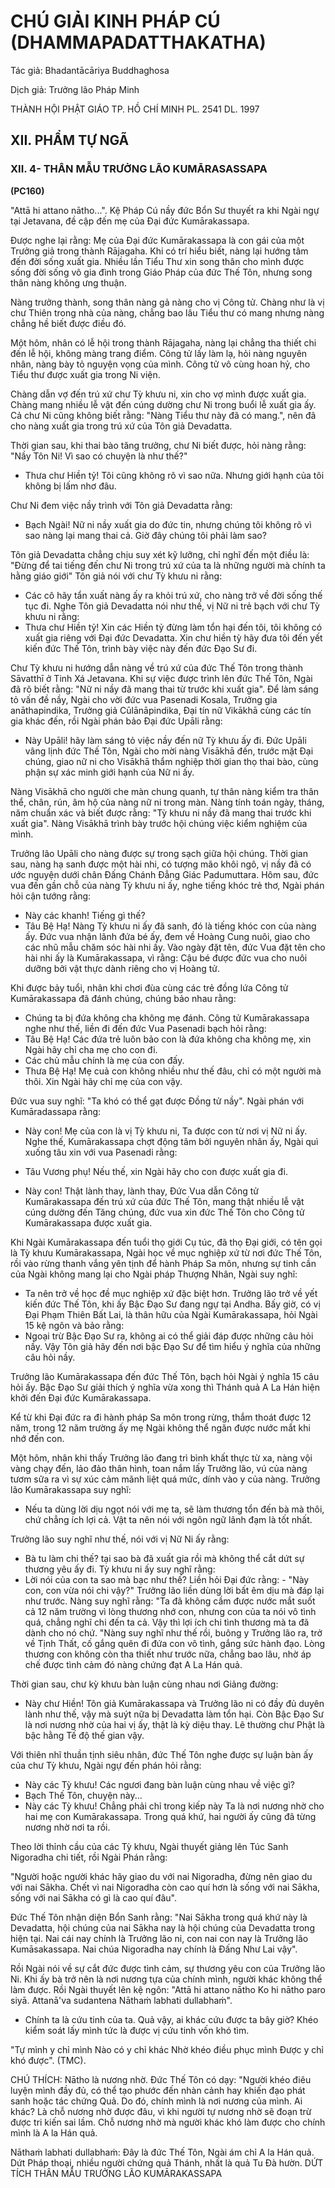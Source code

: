 # CHÚ GIẢI KINH PHÁP CÚ (DHAMMAPADATTHAKATHA)

Tác giả: Bhadantācāriya Buddhaghosa

Dịch giả: Trưởng lão Pháp Minh

THÀNH HỘI PHẬT GIÁO TP. HỒ CHÍ MINH
PL. 2541 DL. 1997

## XII. PHẨM TỰ NGÃ

### XII. 4- THÂN MẪU TRƯỞNG LÃO KUMĀRASASSAPA

**(PC160)**

"Attā hi attano nātho...".
Kệ Pháp Cú nầy đức Bổn Sư thuyết ra khi Ngài ngự tại Jetavana, đề cập đến mẹ của Đại đức
Kumārakassapa.

Được nghe lại rằng: Mẹ của Đại đức Kumārakassapa là con gái của một Trưởng giả trong thành
Rājagaha. Khi có trí hiểu biết, nàng lại hướng tâm đến đời sống xuất gia. Nhiều lần Tiểu Thư xin song thân cho mình được sống đời sống vô gia đình trong Giáo Pháp của đức Thế Tôn, nhưng song thân nàng không ưng thuận.

Nàng trưởng thành, song thân nàng gả nàng cho vị Công tử. Chàng như là vị chư Thiên trong nhà của nàng, chẳng bao lâu Tiểu thư có mang nhưng nàng chẳng hề biết được điều đó.

Một hôm, nhân có lễ hội trong thành Rājagaha, nàng lại chẳng tha thiết chi đến lễ hội, không màng trang điểm. Công tử lấy làm lạ, hỏi nàng nguyên nhân, nàng bày tỏ nguyện vọng của mình.
Công tử vô cùng hoan hỷ, cho Tiểu thư được xuất gia trong Ni viện.

Chàng dẫn vợ đến trú xứ chư Tỳ khưu ni, xin cho vợ mình được xuất gia. Chàng mang nhiều lễ vật đến cúng dường chư Ni trong buổi lễ xuất gia ấy. Cả chư Ni cũng không biết rằng: "Nàng Tiểu thư này đã có mang.", nên đã cho nàng xuất gia trong trú xứ của Tôn giả Devadatta.

Thời gian sau, khi thai bào tăng trưởng, chư Ni biết được, hỏi nàng rằng: "Nầy Tôn Ni! Vì sao có chuyện là như thế?"

- Thưa chư Hiền tỷ! Tôi cũng không rõ vì sao nữa. Nhưng giới hạnh của tôi không bị lấm nhơ đâu.

Chư Ni đem việc nầy trình với Tôn giả Devadatta rằng:

- Bạch Ngài! Nữ ni nầy xuất gia do đức tin, nhưng chúng tôi không rõ vì sao nàng lại mang thai cả. Giờ đây chúng tôi phải làm sao?

Tôn giả Devadatta chẳng chịu suy xét kỹ lưỡng, chỉ nghĩ đến một điều là: "Đừng để tai tiếng đến chư Ni trong trú xứ của ta là những người mà chính ta hằng giáo giới" Tôn giả nói với chư Tỳ khưu ni rằng:

- Các cô hãy tẩn xuất nàng ấy ra khỏi trú xứ, cho nàng trở về đời sống thế tục đi.
  Nghe Tôn giả Devadatta nói như thế, vị Nữ ni trẻ bạch với chư Tỳ khưu ni rằng:
- Thưa chư Hiền tỷ! Xin các Hiền tỷ đừng làm tổn hại đến tôi, tôi không có xuất gia riêng với Đại đức Devadatta. Xin chư hiền tỳ hãy đưa tôi đến yết kiến đức Thế Tôn, trình bày việc này đến đức Đạo Sư đi.

Chư Tỳ khưu ni hướng dẫn nàng về trú xứ của đức Thế Tôn trong thành Sāvatthī ở Tinh Xá
Jetavana. Khi sự việc được trình lên đức Thế Tôn, Ngài đã rõ biết rằng: "Nữ ni nầy đã mang thai từ trước khi xuất gia". Để làm sáng tỏ vấn đề nầy, Ngài cho vời đức vua Pasenadi Kosala, Trưởng gia anāthapindika, Trưởng giả Cūlānāpindika, Đại tín nữ Vikākhā cùng các tín gia khác đến, rồi Ngài phán bảo Đại đức Upāli rằng:

- Này Upāli! hãy làm sáng tỏ việc nầy đến nữ Tỳ khưu ấy đi. Đức Upāli vâng lịnh đức Thế Tôn, Ngài cho mời nàng Visākhā đến, trước mặt Đại chúng, giao nữ ni cho Visākhā thẩm nghiệp thời gian thọ thai bào, cùng phận sự xác minh giới hạnh của Nữ ni ấy.

Nàng Visākhā cho người che màn chung quanh, tự thân nàng kiểm tra thân thể, chân, rún, âm hộ của nàng nữ ni trong màn. Nàng tính toán ngày, tháng, năm chuẩn xác và biết được rằng: "Tỳ khưu ni nầy đã mang thai trước khi xuất gia". Nàng Visākhā trình bày trước hội chúng việc kiểm nghiệm của mình.

Trưởng lão Upāli cho nàng được sự trong sạch giữa hội chúng. Thời gian sau, nàng hạ sanh được một hài nhi, có tượng mão khôi ngô, vị nầy đã có ước nguyện dưới chân Đấng Chánh Đẳng Giác
Padumuttara. Hôm sau, đức vua đến gần chỗ của nàng Tỳ khưu ni ấy, nghe tiếng khóc trẻ thơ, Ngài phán hỏi cận tướng rằng:

- Này các khanh! Tiếng gì thế?
- Tâu Bệ Hạ! Nàng Tỳ khưu ni ấy đã sanh, đó là tiếng khóc con của nàng ấy. Đức vua nhận lãnh đứa bé ấy, đem về Hoàng Cung nuôi, giao cho các nhũ mẫu chăm sóc hài nhi ấy. Vào ngày đặt tên, đức Vua đặt tên cho hài nhi ấy là Kumārakassapa, vì rằng: Cậu bé được đức vua cho nuôi dưỡng bởi vật thực dành riêng cho vị Hoàng tử.

Khi được bảy tuổi, nhân khi chơi đùa cùng các trẻ đồng lứa Công tử
Kumārakassapa đã đánh chúng, chúng bảo nhau rằng:

- Chúng ta bị đứa không cha không mẹ đánh.
  Công tử Kumārakassapa nghe như thế, liền đi đến đức Vua Pasenadi bạch hỏi rằng:
- Tâu Bệ Hạ! Các đứa trẻ luôn bảo con là đứa không cha không mẹ, xin Ngài hãy chỉ cha mẹ cho con đi.
- Các chủ mẫu chính là mẹ của con đấy.
- Thưa Bệ Hạ! Mẹ cuả con không nhiều như thế đâu, chỉ có một người mà thôi. Xin Ngài hãy chỉ mẹ của con vậy.

Đức vua suy nghĩ: "Ta khó có thể gạt được Đồng tử nầy". Ngài phán với Kumāradassapa rằng:

- Này con! Mẹ của con là vị Tỳ khưu ni, Ta được con từ nơi vị Nữ ni ấy.
  Nghe thế, Kumārakassapa chợt động tâm bởi nguyên nhân ấy, Ngài quì xuống tâu xin với vua
  Pasenadi rằng:

- Tâu Vương phụ! Nếu thế, xin Ngài hãy cho con được xuất gia đi.

- Này con! Thật lành thay, lành thay, Đức Vua dẫn Công tử Kumārakassapa đến trú xứ của đức Thế Tôn, mang thật nhiều lễ vật cúng dường đến Tăng chúng, đức vua xin đức Thế Tôn cho Công tử Kumārakassapa được xuất gia.

Khi Ngài Kumārakassapa đến tuổi thọ giới Cụ túc, đã thọ Đại giới, có tên gọi là Tỳ khưu
Kumārakassapa, Ngài học về mục nghiệp xứ từ nơi đức Thế Tôn, rồi vào rừng thanh vắng yên tịnh để hành Pháp Sa môn, nhưng sự tinh cần của Ngài không mang lại cho Ngài pháp Thượng Nhân, Ngài suy nghĩ:

- Ta nên trở về học đề mục nghiệp xứ đặc biệt hơn.
  Trưởng lão trở về yết kiến đức Thế Tôn, khi ấy Bậc Đạo Sư đang ngự tại Andha. Bấy giờ, có vị Đại Phạm Thiên Bất Lai, là thân hữu của Ngài Kumārakassapa, hỏi Ngài 15 kệ ngôn và bảo rằng:
- Ngoại trừ Bậc Đạo Sư ra, không ai có thể giải đáp được những câu hỏi nầy. Vậy Tôn giả hãy đến nơi bậc Đạo Sư để tìm hiểu ý nghĩa của những câu hỏi nầy.

Trưởng lão Kumārakassapa đến đức Thế Tôn, bạch hỏi Ngài ý nghĩa 15 câu hỏi ấy. Bậc Đạo Sư giải thích ý nghĩa vừa xong thì Thánh quả A La Hán hiện khởi đến Đại đức Kumārakassapa.

Kể từ khi Đại đức ra đi hành pháp Sa môn trong rừng, thắm thoát được 12 năm, trong 12 năm trường ấy mẹ Ngài không thể ngăn được nước mắt khi nhớ đến con.

Một hôm, nhân khi thấy Trưởng lão đang trì bình khất thực từ xa, nàng vội vàng chạy đến, lảo đảo thân hình, toan nắm lấy Trưởng lão, vú của nàng tươm sữa ra vì sự xúc cảm mãnh liệt quá mức, dính vào y của nàng. Trưởng lão Kumārakassapa suy nghĩ:

- Nếu ta dùng lời dịu ngọt nói với mẹ ta, sẽ làm thương tổn đến bà mà thôi, chứ chẳng ích lợi cả. Vật ta nên nói với ngôn ngữ lãnh đạm là tốt nhất.

Trưởng lão suy nghĩ như thế, nói với vị Nữ Ni ấy rằng:

- Bà tu làm chi thế? tại sao bà đã xuất gia rồi mà không thể cắt dứt sự thương yêu ấy đi.
  Tỳ khưu ni ấy suy nghĩ rằng:
- Lời nói của con ta sao mà bạc như thế?
  Liền hỏi Đại đức rằng: - "Này con, con vừa nói chi vậy?"
  Trưởng lão liền dùng lời bất êm dịu mà đáp lại như trước. Nàng suy nghĩ rằng: "Ta đã không cầm được nước mắt suốt cả 12 năm trường vì lòng thương nhớ con, nhưng con của ta nói vô tình quá, chẳng nghĩ chi đến ta cả. Vậy thì lợi ích chi tình thương mà ta đã dành cho nó chứ. "Nàng suy nghĩ như thế rồi, buông y Trưởng lão ra, trở về Tịnh Thất, cố gắng quên đi đứa con vô tình, gắng sức hành đạo. Lòng thương con không còn tha thiết như trước nữa, chẳng bao lâu, nhờ áp chế được tình cảm đó nàng chứng đạt A La Hán quả.

Thời gian sau, chư kỳ khưu bàn luận cùng nhau nơi Giảng đường:

- Này chư Hiền! Tôn giả Kumārakassapa và Trưởng lão ni có đầy đủ duyên lành như thế, vậy mà suýt nữa bị Devadatta làm tổn hại. Còn Bậc Đạo Sư là nơi nương nhờ của hai vị ấy, thật là kỳ diệu thay. Lẽ thường chư Phật là bậc hằng Tế độ thế gian vậy.

Với thiên nhĩ thuần tịnh siêu nhân, đức Thế Tôn nghe được sự luận bàn ấy của chư Tỳ khưu,
Ngài ngự đến phán hỏi rằng:

- Này các Tỳ khưu! Các ngươi đang bàn luận cùng nhau về việc gì?
- Bạch Thế Tôn, chuyện này...
- Này các Tỳ khưu! Chẳng phải chỉ trong kiếp này Ta là nơi nương nhờ cho hai mẹ con
  Kumārakassapa. Trong quá khứ, hai người ấy cũng đã từng nương nhờ nơi ta rồi.

Theo lời thỉnh cầu của các Tỳ khưu, Ngài thuyết giảng lên Túc Sanh Nigoradha chi tiết, rồi
Ngài Phán rằng:

"Người hoặc người khác hãy giao du với nai Nigoradha, đừng nên giao du với nai Sākha. Chết vì nai Nigoradha còn cao quí hơn là sống với nai Sākha, sống với nai Sākha có gì là cao quí đâu".

Đức Thế Tôn nhận diện Bổn Sanh rằng: "Nai Sākha trong quá khứ này là Devadatta, hội chúng của nai Sākha nay là hội chúng của Devadatta trong hiện tại. Nai cái nay chính là Trưởng lão ni, con nai con nay là Trưởng lão Kumāsakassapa. Nai chúa Nigoradha nay chính là Đấng Như Lai vậy".

Rồi Ngài nói về sự cắt đức được tình cảm, sự thương yêu con của Trưởng lão Ni. Khi ấy bà trở nên là nơi nương tựa của chính mình, người khác không thể làm được. Rồi Ngài thuyết lên kệ ngôn: "Attā hi attano nātho
Ko hi nātho paro siyā.
Attanā'va sudantena
Nāthaṁ labhati dullabhaṁ".

- Chính ta là cứu tinh của ta. Quả vậy, ai khác cứu được ta bây giờ? Khéo kiểm soát lấy mình tức là được vị cứu tinh vốn khó tìm.

"Tự mình y chỉ mình
Nào có y chỉ khác
Nhờ khéo điều phục mình Được y chỉ khó được". (TMC).

CHÚ THÍCH:
Nātho là nương nhờ. Đức Thế Tôn có dạy: "Người khéo điêu luyện mình đầy đủ, có thể tạo phước đến nhàn cảnh hay khiến đạo phát sanh hoặc tác chứng Quả. Do đó, chính mình là nơi nương của mình. Ai khác? Là chỗ nương nhờ được đâu, vì khi người tự nương nhờ sẽ đoạn trừ được tri kiến sai lầm. Chỗ nương nhờ mà người khác khó làm được cho chính mình là A la Hán quả.

Nāthaṁ labhati dullabhaṁ: Đây là đức Thế Tôn, Ngài ám chỉ A la Hán quả.
Dứt Pháp thoại, nhiều người chứng quả Thánh, nhất là quả Tu Đà hườn.
DỨT TÍCH THÂN MẪU TRƯỞNG LÃO KUMĀRAKASSAPA
